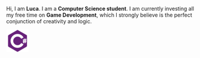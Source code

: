 Hi, I am **Luca**. I am a **Computer Science student**. I am currently investing all my free time on **Game Development**, 
which I strongly believe is the perfect conjunction of creativity and logic.

<img src="https://github.com/devicons/devicon/blob/master/icons/csharp/csharp-plain.svg" width="60" />

<!---
Luca00IT/Luca00IT is a ✨ special ✨ repository because its `README.md` (this file) appears on your GitHub profile.
You can click the Preview link to take a look at your changes.
--->
